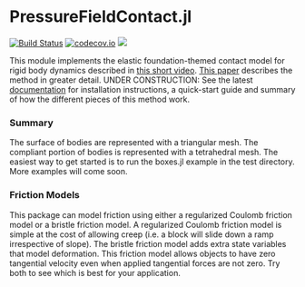 # PressureFieldContact.jl

[![Build Status](https://travis-ci.com/ryanelandt/PressureFieldContact.jl.svg?branch=master)](https://travis-ci.com/ryanelandt/PressureFieldContact.jl)
[![codecov.io](https://codecov.io/github/ryanelandt/PressureFieldContact.jl/coverage.svg?branch=master)](https://codecov.io/github/ryanelandt/PressureFieldContact.jl?branch=master)
[![](https://img.shields.io/badge/docs-latest-blue.svg)](https://ryanelandt.github.io/PressureFieldContact.jl/dev)

This module implements the elastic foundation-themed contact model for rigid body dynamics described in [this short video](https://drive.google.com/open?id=1R_q9eIaIBnTLhvTE5U2uzUsbZOM8hdeV).
[This paper](https://arxiv.org/pdf/1904.11433.pdf) describes the method in greater detail.
UNDER CONSTRUCTION: See the latest [documentation](https://ryanelandt.github.io/PressureFieldContact.jl/dev) for installation instructions, a quick-start guide and summary of how the different pieces of this method work.

### Summary

The surface of bodies are represented with a triangular mesh.
The compliant portion of bodies is represented with a tetrahedral mesh.
The easiest way to get started is to run the boxes.jl example in the test directory.
More examples will come soon.

### Friction Models

This package can model friction using either a regularized Coulomb friction model or a bristle friction model.
A regularized Coulomb friction model is simple at the cost of allowing creep (i.e. a block will slide down a ramp irrespective of slope).
The bristle friction model adds extra state variables that model deformation.
This friction model allows objects to have zero tangential velocity even when applied tangential forces are not zero.
Try both to see which is best for your application.
